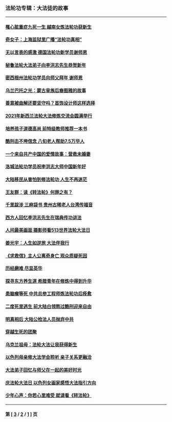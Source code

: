### 法轮功专辑：大法徒的故事
---
#### [罹心脏重症九死一生 越南女炼法轮功获新生](../../pages/nf1147481/n13732766.md?07030430) 
#### [奇女子：上海监狱里广播“法轮功真相”](../../pages/nf1147481/n13726443.md?07030430) 
#### [无以言表的感激 德国法轮功新学员谢师恩](../../pages/nf1147481/n13543790.md?07030430) 
#### [秘鲁法轮大法弟子向李洪志先生恭贺新年](../../pages/nf1147481/n13540182.md?07030430) 
#### [密西根州法轮功学员向师父拜年 谢师恩](../../pages/nf1147481/n13538183.md?07030430) 
#### [乌兰巴托之光：蒙古皇族后裔图雅的故事](../../pages/nf1147481/n13155759.md?07030430) 
#### [善意被曲解还要坚守吗？首饰设计师这样选择](../../pages/nf1147481/n13077575.md?07030430) 
#### [2021年新西兰法轮大法修炼交流会圆满举行](../../pages/nf1147481/n13033149.md?07030430) 
#### [培养孩子道德高尚 前特级教师推荐一本书](../../pages/nf1147481/n12938640.md?07030430) 
#### [酷刑击不垮信念 八旬老人帮助7.5万华人](../../pages/nf1147481/n12880712.md?07030430) 
#### [一个来自共产中国的爱情故事：营救未婚妻](../../pages/nf1147481/n12778386.md?07030430) 
#### [洛城法轮功学员祝李洪志大师中国新年好](../../pages/nf1147481/n12724685.md?07030430) 
#### [大陆移民从害怕到修法轮功 人生不再迷茫](../../pages/nf1147481/n12414325.md?07030430) 
#### [王友群：读《转法轮》何罪之有？](../../pages/nf1147481/n12408647.md?07030430) 
#### [千里跋涉 三麻袋书 贵州古稀老人台湾传福音](../../pages/nf1147481/n12198750.md?07030430) 
#### [西方人回忆李洪志先生在瑞典传功讲法](../../pages/nf1147481/n12099607.md?07030430) 
#### [人间最美画面 摄影师看513世界法轮大法日](../../pages/nf1147481/n12094118.md?07030430) 
#### [姜光宇：人生如逆旅 大法伴我行](../../pages/nf1147481/n12088664.md?07030430) 
#### [《求救信》主人公离奇身亡 观众质疑死因](../../pages/nf1147481/n11845215.md?07030430) 
#### [历经磨难 尽显英华](../../pages/nf1147481/n11723297.md?07030430) 
#### [探寻东方养生道 希腊青年在修炼中得到升华](../../pages/nf1147481/n11494502.md?07030430) 
#### [患脑瘤等死 中共总参工程师炼法轮功后痊愈](../../pages/nf1147481/n11466682.md?07030430) 
#### [二度死里逃生 前大陆白领熬过酷刑迎来自由](../../pages/nf1147481/n11368594.md?07030430) 
#### [明真相后 大陆公检法人员抛弃中共](../../pages/nf1147481/n11358618.md?07030430) 
#### [穿越生死的团聚](../../pages/nf1147481/n11258922.md?07030430) 
#### [乌克兰祖母：法轮大法让我获得新生](../../pages/nf1147481/n11269457.md?07030430) 
#### [以色列母亲修大法学会聆听 亲子关系更融洽](../../pages/nf1147481/n11268195.md?07030430) 
#### [大法弟子回忆与师父在一起的美好时光](../../pages/nf1147481/n11267759.md?07030430) 
#### [庆法轮大法日 以色列女画家感悟大法指引方向](../../pages/nf1147481/n11267735.md?07030430) 
#### [少年心声：你若心里难受 就请看《转法轮》](../../pages/nf1147481/n11267496.md?07030430) 

---
#### 第 [ [3](./3.md?07030430) / [2](./2.md?07030430) / [1](./1.md?07030430) ] 页
